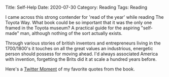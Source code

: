 Title: Self-Help
Date: 2020-07-30
Category: Reading
Tags: Reading

I came across this strong contender for 'read of the year' while reading The Toyota Way. What book could be so important that it was the only one framed in the Toyota museum? A practical guide for the aspiring "self-made" man, although nothing of the sort actually exists. 

Through various stories of british inventors and entrepreneurs living in the 1700/1800's it touches on all the great values an industrious, energetic person should possess for moving ahead. I'd always associated America with invention, forgetting the Brits did it at scale a hundred years before.

Here's a [Twitter Moment](https://twitter.com/i/events/1254446510877618177?s=20) of my favorite quotes from the book.
